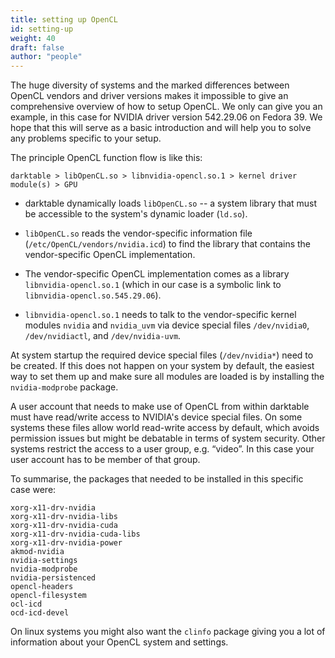 ```yaml
---
title: setting up OpenCL
id: setting-up
weight: 40
draft: false
author: "people"
---
```


The huge diversity of systems and the marked differences between OpenCL vendors and driver versions makes it impossible to give an comprehensive overview of how to setup OpenCL. We only can give you an example, in this case for NVIDIA driver version 542.29.06 on Fedora 39. We hope that this will serve as a basic introduction and will help you to solve any problems specific to your setup.

The principle OpenCL function flow is like this:

`darktable > libOpenCL.so > libnvidia-opencl.so.1 > kernel driver module(s) > GPU`

- darktable dynamically loads `libOpenCL.so` -- a system library that must be accessible to the system's dynamic loader (`ld.so`).

- `libOpenCL.so` reads the vendor-specific information file (`/etc/OpenCL/vendors/nvidia.icd`) to find the library that contains the vendor-specific OpenCL implementation.

- The vendor-specific OpenCL implementation comes as a library `libnvidia-opencl.so.1` (which in our case is a symbolic link to `libnvidia-opencl.so.545.29.06`).

- `libnvidia-opencl.so.1` needs to talk to the vendor-specific kernel modules `nvidia` and `nvidia_uvm` via device special files `/dev/nvidia0`, `/dev/nvidiactl`, and `/dev/nvidia-uvm`.

At system startup the required device special files (`/dev/nvidia*`) need to be created. If this does not happen on your system by default, the easiest way to set them up and make sure all modules are loaded is by installing the `nvidia-modprobe` package.

A user account that needs to make use of OpenCL from within darktable must have read/write access to NVIDIA's device special files. On some systems these files allow world read-write access by default, which avoids permission issues but might be debatable in terms of system security. Other systems restrict the access to a user group, e.g. “video”. In this case your user account has to be member of that group.

To summarise, the packages that needed to be installed in this specific case were:

```
xorg-x11-drv-nvidia
xorg-x11-drv-nvidia-libs
xorg-x11-drv-nvidia-cuda
xorg-x11-drv-nvidia-cuda-libs
xorg-x11-drv-nvidia-power
akmod-nvidia
nvidia-settings
nvidia-modprobe
nvidia-persistenced
opencl-headers
opencl-filesystem
ocl-icd
ocd-icd-devel
```

On linux systems you might also want the `clinfo` package giving you a lot of information about your OpenCL system and settings.
